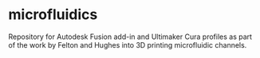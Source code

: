 # microfluidics
Repository for Autodesk Fusion add-in and Ultimaker Cura profiles as part of the work by Felton and Hughes into 3D printing microfluidic channels.
